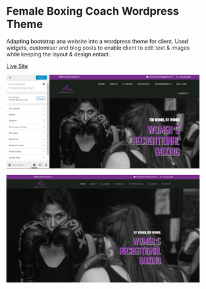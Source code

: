 # Female Boxing Coach Wordpress Theme

Adapting bootstrap ana website into a wordpress theme for client.
Used widgets, customiser and blog posts to enable client to edit text & images while keeping the layout & design entact.

[Live Site][2]

![Screenshot](anawp.png)

![Screenshot](ana.png)

[2]:https://femaleboxingcoach.com/
